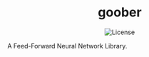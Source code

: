<div align="center">

# goober

![License](https://img.shields.io/github/license/jw1912/goober?style=for-the-badge)

</div>

A Feed-Forward Neural Network Library.
